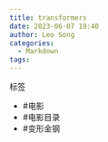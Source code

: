 ```yaml
---
title: transformers
date: 2023-06-07 19:40
author: Leo Song
categories:
  - Markdown
tags:
---
```


标签

- #电影 
- #电影目录 
- #变形金钢



